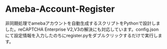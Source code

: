 # Ameba-Account-Register
非同期処理でamebaアカウントを自動生成するスクリプトをPythonで設計しました。reCAPTCHA Enterprise V2,V3の解決にも対応しています。config.jsonにて設定情報を入力したのちにregister.pyをダブルクリックするだけで実行します。
